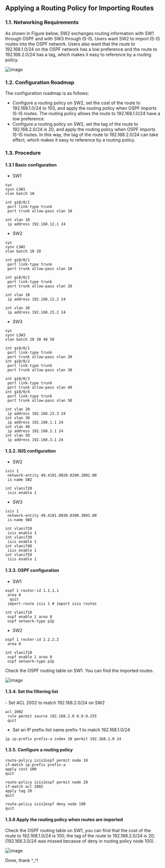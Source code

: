 <h2>Applying a Routing Policy for Importing Routes</h2>


<h3>1.1. Networking Requirements</h3>
As shown in Figure below, SW2 exchanges routing information with SW1 through OSPF and with SW3 through IS-IS. Users want SW2 to import IS-IS routes into the OSPF network. Users also want that the route to 192.168.1.0/24 on the OSPF network has a low preference and the route to 192.168.2.0/24 has a tag, which makes it easy to reference by a routing policy.

![image](https://user-images.githubusercontent.com/63696723/106989756-65326b80-67a5-11eb-83c8-b74af410b0ff.png)

<h3>1.2. Configuration Roadmap</h3>

The configuration roadmap is as follows:

- Configure a routing policy on SW2, set the cost of the route to 192.168.1.0/24 to 100, and apply the routing policy when OSPF imports IS-IS routes. The routing policy allows the route to 192.168.1.0/24 have a low preference.
- Configure a routing policy on SW2, set the tag of the route to 192.168.2.0/24 is 20, and apply the routing policy when OSPF imports IS-IS routes. In this way, the tag of the route to 192.168.2.0/24 can take effect, which makes it easy to reference by a routing policy.

<h3>1.3. Procedure</h3>

<h4>1.3.1 Basic configuration</h4>

- SW1

```
sys
sysn LSW1
vlan batch 10

int gi0/0/1
 port link-type trunk
 port trunk allow-pass vlan 10

int vlan 10
 ip address 192.168.12.1 24

```

- SW2

```
sys
sysn LSW2
vlan batch 10 20

int gi0/0/1
 port link-type trunk
 port trunk allow-pass vlan 10

int gi0/0/2
 port link-type trunk 
 port trunk allow-pass vlan 20

int vlan 10
 ip address 192.168.12.2 24

int vlan 20
 ip address 192.168.23.2 24
```

- SW3

```
sys
sysn LSW3
vlan batch 20 30 40 50

int gi0/0/1
 port link-type trunk
 port trunk allow-pass vlan 20
int gi0/0/2
 port link-type trunk
 port trunk allow-pass vlan 30

int gi0/0/3
 port link-type trunk
 port trunk allow-pass vlan 40
int gi0/0/4
 port link-type trunk
 port trunk allow-pass vlan 50

int vlan 20
 ip address 192.168.23.3 24
int vlan 30
 ip address 192.168.1.1 24
int vlan 40
 ip address 192.168.2.1 24
int vlan 50
 ip address 192.168.3.1 24
```

<h4>1.3.2. ISIS configuration</h4>

- SW2

```
isis 1
 network-entity 49.4101.0020.0200.2002.00
 is-name SW2

int vlanif20
 isis enable 1
```

- SW3

```
isis 1
 network-entity 49.4101.0030.0300.3003.00
 is-name SW3

int vlanif20
 isis enable 1
int vlanif30
 isis enable 1
int vlanif40
 isis enable 1
int vlanif50
 isis enable 1
```

<h4>1.3.3. OSPF configuration</h4>

- SW1

```
ospf 1 router-id 1.1.1.1
 area 0
  quit
 import-route isis 1 # import isis routes
 
int vlanif10
 ospf enable 1 area 0
 ospf network-type p2p
```

- SW2

```
ospf 1 router-id 2.2.2.2
 area 0
 
int vlanif10
 ospf enable 1 area 0
 ospf network-type p2p
```

Check the OSPF routing table on SW1. You can find the imported routes.

![image](https://user-images.githubusercontent.com/63696723/106989619-1ab0ef00-67a5-11eb-8684-9f18d2cca217.png)

<h4>1.3.4. Set the filtering list</h4>
- Set ACL 2002 to match 192.168.2.0/24 on SW2

```
acl 2002
 rule permit source 192.168.2.0 0.0.0.255
 quit
```

- Set an IP prefix-list name prefix-1 to match 192.168.1.0/24

```
ip ip-prefix prefix-a index 10 permit 192.168.1.0 24
```

<h4>1.3.5. Configure a routing policy</h4>

 ```
route-policy isis2ospf permit node 10
 if-match ip-prefix prefix-a
 apply cost 100
 quit
 
route-policy isis2ospf permit node 20
 if-match acl 2002
 apply tag 20
 quit
 
route-policy isis2ospf deny node 100
 quit
```

<h4>1.3.6 Apply the routing policy when routes are imported</h4>

Check the OSPF routing table on SW1, you can find that the cost of the route to 192.168.1.0/24 is 100; the tag of the route to 192.168.2.0/24 is 20; (192.168.3.0/24 was missed becasue of deny in routing policy node 100).
 
 ![image](https://user-images.githubusercontent.com/63696723/106991977-00c5db00-67aa-11eb-9b91-e0dcca0dac11.png)
 
 Done, thank ^_^!
 
